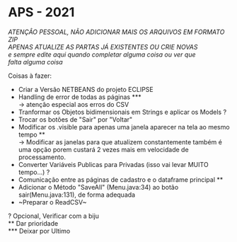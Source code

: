 # APS - 2021
*ATENÇÂO PESSOAL, NÃO ADICIONAR MAIS OS ARQUIVOS EM FORMATO ZIP  
APENAS ATUALIZE AS PARTAS JÁ EXISTENTES OU CRIE NOVAS  
e sempre edite aqui quando completar alguma coisa ou ver que  
falta alguma coisa*
  
Coisas à fazer:  
  
* Criar a Versão NETBEANS do projeto ECLIPSE  
* Handling de error de todas as páginas ***  
	→ atenção especial aos erros do CSV  
* Tranformar os Objetos bidimensionais em Strings e aplicar os Models ?  
* Trocar os botões de "Sair" por "Voltar"  
* Modificar os .visible para  apenas uma janela aparecer na tela ao mesmo tempo **  
	→ Modificar as janelas para que atualizem constantemente também é uma opção porem custará 2 vezes mais em velocidade de processamento.  
* Converter Variáveis Publicas para Privadas (isso vai levar MUITO tempo...) ?  
* Comunicação entre as páginas de cadastro e o dataframe principal **  
* Adicionar o Método "SaveAll" (Menu.java:34) ao botão sair(Menu.java:131), de forma adequada
* ~Preparar o ReadCSV~
  
?   Opcional, Verificar com a biju<br/>
**  Dar prioridade<br/>
*** Deixar por Ultimo<br/>
